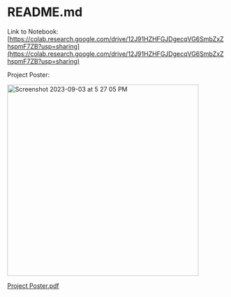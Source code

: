 # README.md

Link to Notebook: [https://colab.research.google.com/drive/12J91HZHFGJDgecqVG6SmbZxZhspmF7ZB?usp=sharing](https://colab.research.google.com/drive/12J91HZHFGJDgecqVG6SmbZxZhspmF7ZB?usp=sharing)

Project Poster: 

<img width="438" alt="Screenshot 2023-09-03 at 5 27 05 PM" src="https://github.com/srinji5141/American-Bar-Association-Free-Legal-Answers-User-Records-EDA-ASA-DataFest-2023/assets/105142919/a51bd3bf-0687-4a3d-8699-59177ee8937c">

[Project Poster.pdf](https://github.com/srinji5141/American-Bar-Association-Free-Legal-Answers-User-Records-EDA-ASA-DataFest-2023/files/12508360/C10Boo.lean.Busters.pdf)
